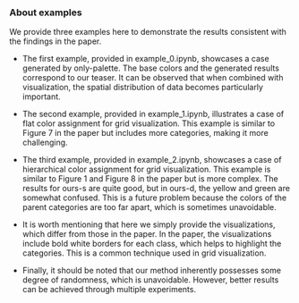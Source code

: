 ### About examples
We provide three examples here to demonstrate the results consistent with the findings in the paper.

- The first example, provided in example_0.ipynb, showcases a case generated by only-palette. The base colors and the generated results correspond to our teaser. 
It can be observed that when combined with visualization, the spatial distribution of data becomes particularly important.

- The second example, provided in example_1.ipynb, illustrates a case of flat color assignment for grid visualization. 
This example is similar to Figure 7 in the paper but includes more categories, making it more challenging.

- The third example, provided in example_2.ipynb, showcases a case of hierarchical color assignment for grid visualization. This example is similar to Figure 1 and Figure 8 in the paper but is more complex. The results for ours-s are quite good,
but in ours-d, the yellow and green are somewhat confused. This is a future problem because the colors of the parent categories are too far apart, which is sometimes unavoidable.

- It is worth mentioning that here we simply provide the visualizations, which differ from those in the paper. 
In the paper, the visualizations include bold white borders for each class, which helps to highlight the categories. This is a common technique used in grid visualization.

- Finally, it should be noted that our method inherently possesses some degree of randomness, which is unavoidable. However, better results can be achieved through multiple experiments.
